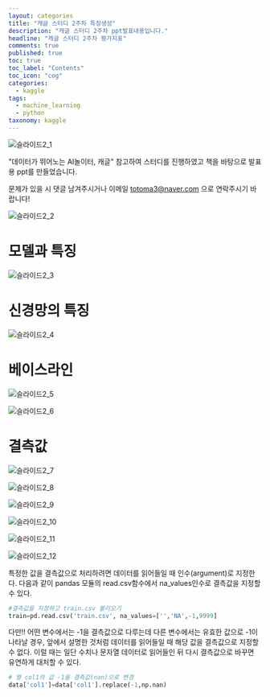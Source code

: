 ```yaml
---
layout: categories
title: "캐글 스터디 2주차 특징생성"
description: "캐글 스터디 2주차 ppt발표내용입니다."
headline: "캐글 스터디 2주차 평가지표"
comments: true
published: true
toc: true
toc_label: "Contents"
toc_icon: "cog"
categories:
  - kaggle
tags:
  - machine_learning
  - python
taxonomy: kaggle
---
```


![슬라이드2_1](https://user-images.githubusercontent.com/79041564/119160465-45dcf700-ba93-11eb-867d-0029c91aef84.PNG)

 "데이터가 뛰어노는 AI놀이터, 캐글" 참고하여 스터디를 진행하였고 책을 바탕으로 발표용 ppt를 만들었습니다.

 문제가 있을 시 댓글 남겨주시거나 이메일 totoma3@naver.com 으로 연락주시기 바랍니다!

![슬라이드2_2](https://user-images.githubusercontent.com/79041564/119160528-58573080-ba93-11eb-9500-fd7c6914616e.PNG)
# 모델과 특징
![슬라이드2_3](https://user-images.githubusercontent.com/79041564/119160535-5b522100-ba93-11eb-8c53-d8b3841448ae.PNG)
# 신경망의 특징
![슬라이드2_4](https://user-images.githubusercontent.com/79041564/119160548-6016d500-ba93-11eb-9451-40e0dad16eb3.PNG)
# 베이스라인
![슬라이드2_5](https://user-images.githubusercontent.com/79041564/119160573-63aa5c00-ba93-11eb-88ca-a531059b02f0.PNG)

![슬라이드2_6](https://user-images.githubusercontent.com/79041564/119160606-6907a680-ba93-11eb-9aa6-3ea2c84d2de0.PNG)
# 결측값
![슬라이드2_7](https://user-images.githubusercontent.com/79041564/119160614-6b6a0080-ba93-11eb-92e0-91d10589e748.PNG)

![슬라이드2_8](https://user-images.githubusercontent.com/79041564/119160642-715fe180-ba93-11eb-8a30-d923fd02f1a2.PNG)

![슬라이드2_9](https://user-images.githubusercontent.com/79041564/119160690-7ae94980-ba93-11eb-9b09-3ce293727121.PNG)

![슬라이드2_10](https://user-images.githubusercontent.com/79041564/119160722-82105780-ba93-11eb-8a2f-926ff748f362.PNG)

![슬라이드2_11](https://user-images.githubusercontent.com/79041564/119160733-850b4800-ba93-11eb-8159-d0876841e40b.PNG)

![슬라이드2_12](https://user-images.githubusercontent.com/79041564/119160759-8a689280-ba93-11eb-8e04-9f706fe5c600.PNG)

특정한 값을 결측값으로 처리하려면 데이터를 읽어들일 때 인수(argument)로 지정한다. 다음과 같이 pandas 모듈의 read.csv함수에서 na_values인수로 결측값을 지정할 수 있다. 

```python
#결측값을 지정하고 train.csv 불러오기
train=pd.read.csv('train.csv', na_values=['','NA',-1,9999]
```

다만!! 어떤 변수에서는 -1을 결측값으로 다루는데 다른 변수에서는 유효한 값으로 -1이 나타날 경우, 앞에서 설명한 것처럼 데이터를 읽어들일 때 해당 값을 결측값으로 지정할 수 없다. 
이럴 때는 일단 수치나 문자열 데이터로 읽어들인 뒤 다시 결측값으로 바꾸면 유연하게 대처할 수 있다.


```python
# 열 col1의 값 -1을 결측값(nan)으로 변경
data['col1']=data['col1'].replace(-1,np.nan)
```




